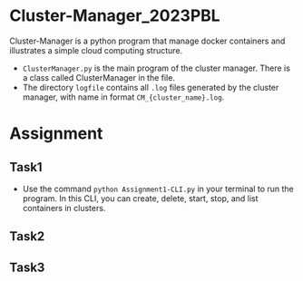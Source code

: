 # Cluster-Manager_2023PBL

Cluster-Manager is a python program that manage docker containers and illustrates a simple cloud computing structure.

-   `ClusterManager.py` is the main program of the cluster manager. There is a class called ClusterManager in the file.
-   The directory `logfile` contains all `.log` files generated by the cluster manager, with name in format `CM_{cluster_name}.log`.

# Assignment

## Task1

-   Use the command  `python Assignment1-CLI.py` in your terminal to run the program. In this CLI, you can create, delete, start, stop, and list containers in clusters.

## Task2



## Task3








